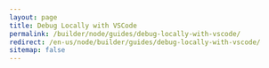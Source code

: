 ```yaml
---
layout: page
title: Debug Locally with VSCode
permalink: /builder/node/guides/debug-locally-with-vscode/
redirect: /en-us/node/builder/guides/debug-locally-with-vscode/
sitemap: false
---
```


